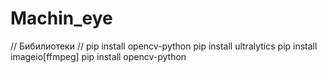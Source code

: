 # Machin_eye

// Бибилиотеки //
pip install opencv-python
pip install ultralytics
pip install imageio[ffmpeg]
pip install opencv-python
